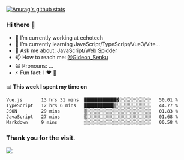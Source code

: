 [![Anurag's github stats](https://github-readme-stats.vercel.app/api?username=gideonsenku)](https://github.com/anuraghazra/github-readme-stats)
### Hi there 👋
- 🔭 I’m currently working at echotech
- 🌱 I’m currently learning JavaScript/TypeScript/Vue3/Vite...
- 💬 Ask me about: JavaScript/Web Spidder 
- 📫 How to reach me: [@Gideon_Senku](https://t.me/Gideon_Senku)
- 😄 Pronouns: ...
- ⚡ Fun fact: I ❤️ 🎵

📊 **This week I spent my time on**
<!--START_SECTION:waka-->

```txt
Vue.js       13 hrs 31 mins  ████████████▓░░░░░░░░░░░░   50.01 %
TypeScript   12 hrs 6 mins   ███████████▒░░░░░░░░░░░░░   44.77 %
JSON         29 mins         ▒░░░░░░░░░░░░░░░░░░░░░░░░   01.83 %
JavaScript   27 mins         ▒░░░░░░░░░░░░░░░░░░░░░░░░   01.68 %
Markdown     9 mins          ░░░░░░░░░░░░░░░░░░░░░░░░░   00.58 %
```

<!--END_SECTION:waka-->


### Thank you for the visit.
![](http://profile-counter.glitch.me/gideonsenku/count.svg)
<!--
**GideonSenku/GideonSenku** is a ✨ _special_ ✨ repository because its `README.md` (this file) appears on your GitHub profile.

Here are some ideas to get you started:

- 🔭 I’m currently working on ...
- 🌱 I’m currently learning ...
- 👯 I’m looking to collaborate on ...
- 🤔 I’m looking for help with ...
- 💬 Ask me about ...
- 📫 How to reach me: ...
- 😄 Pronouns: ...
- ⚡ Fun fact: ...
-->
